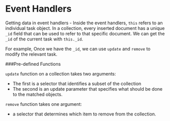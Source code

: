 # Event Handlers

Getting data in event handlers - Inside the event handlers, `this` refers to an individual task object. In a collection, every inserted document has a unique `_id` field that can be used to refer to that specific document. We can get the `_id` of the current task with `this._id`.

For example, Once we have the `_id`, we can use `update` and `remove` to modify the relevant task.

###Pre-defined Functions

`update` function on a collection takes two arguments:
+ The first is a selector that identifies a subset of the collection
+ The second is an update parameter that specifies what should be done to the matched objects.

`remove` function takes one argument:
+ a selector that determines which item to remove from the collection.
